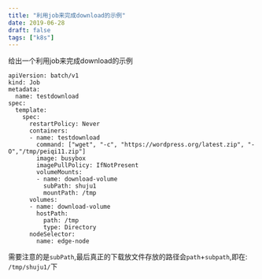 ```yaml
---
title: "利用job来完成download的示例"
date: 2019-06-28
draft: false
tags: ["k8s"]
---
```


给出一个利用job来完成download的示例
<!--more-->
```
apiVersion: batch/v1
kind: Job
metadata:
  name: testdownload
spec:
  template:
    spec:
      restartPolicy: Never
      containers:
      - name: testdownload
        command: ["wget", "-c", "https://wordpress.org/latest.zip", "-O","/tmp/peiqi11.zip"]
        image: busybox
        imagePullPolicy: IfNotPresent
        volumeMounts:
        - name: download-volume
          subPath: shuju1
          mountPath: /tmp
      volumes:
      - name: download-volume
        hostPath:
          path: /tmp
          type: Directory
      nodeSelector:
        name: edge-node
```

需要注意的是`subPath`,最后真正的下载放文件存放的路径会`path`+`subpath`,即在: `/tmp/shuju1/`下
